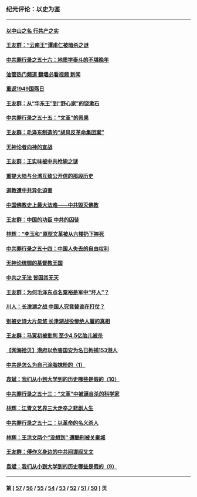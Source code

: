 ### 纪元评论：以史为鉴
---
#### [以中山之名 行共产之实](../../pages/nsc1028/n13346437.md?11080330) 
#### [王友群：“云南王”谭甫仁被暗杀之谜](../../pages/nsc1028/n13357123.md?11080330) 
#### [中共罪行录之五十六：地质学泰斗的不堪晚年](../../pages/nsc1028/n13355675.md?11080330) 
#### [油管热门频道 翻墙必看视频 新闻](ok?11080330)
#### [重返1949国殇日](../../pages/nsc1028/n13346372.md?11080330) 
#### [王友群：从“华东王”到“野心家”的饶漱石](../../pages/nsc1028/n13346037.md?11080330) 
#### [中共罪行录之五十五：“文革”的恶果](../../pages/nsc1028/n13324062.md?11080330) 
#### [王友群：毛泽东制造的“胡风反革命集团案”](../../pages/nsc1028/n13324909.md?11080330) 
#### [无神论者向神的宣战](../../pages/nsc1028/n13281535.md?11080330) 
#### [王友群：王实味被中共枪毙之谜](../../pages/nsc1028/n13307502.md?11080330) 
#### [重提大陆与台湾互致公开信的那段历史](../../pages/nsc1028/n13305095.md?11080330) 
#### [道教遭中共异化迫害](../../pages/nsc1028/n13281463.md?11080330) 
#### [中国佛教史上最大法难——中共毁灭佛教](../../pages/nsc1028/n13281397.md?11080330) 
#### [王友群：中国的功臣 中共的囚徒](../../pages/nsc1028/n13291790.md?11080330) 
#### [林辉：“李玉和”原型文革被从六楼扔下摔死](../../pages/nsc1028/n13291564.md?11080330) 
#### [中共罪行录之五十四：中国人失去的自由权利](../../pages/nsc1028/n13290123.md?11080330) 
#### [无神论统御的基督教王国](../../pages/nsc1028/n13281280.md?11080330) 
#### [中共之无法 皆因其无天](../../pages/nsc1028/n13281088.md?11080330) 
#### [王友群：为何毛泽东点名粟裕是军中“坏人”？](../../pages/nsc1028/n13279118.md?11080330) 
#### [川人：长津湖之战 中国人究竟替谁在打仗？](../../pages/nsc1028/n13279096.md?11080330) 
#### [别被史诗大片忽悠 长津湖战役惨绝人寰的真相](../../pages/nsc1028/n13279023.md?11080330) 
#### [王友群：马寅初被批判 至少4.5亿胎儿被杀](../../pages/nsc1028/n13260313.md?11080330) 
#### [【网海拾贝】港府以危害国安为名已拘捕153港人](../../pages/nsc1028/n13257369.md?11080330) 
#### [中共是怎么为自己涂脂抹粉的（1）](../../pages/nsc1028/n13257311.md?11080330) 
#### [袁斌：我们从小到大学到的历史哪些是假的（10）](../../pages/nsc1028/n13252177.md?11080330) 
#### [中共罪行录之五十三：“文革”中被逼自杀的科学家](../../pages/nsc1028/n13249512.md?11080330) 
#### [林辉：江青文艺界三大走卒之悲剧人生](../../pages/nsc1028/n13248164.md?11080330) 
#### [中共罪行录之五十二：以革命的名义杀人](../../pages/nsc1028/n13247326.md?11080330) 
#### [林辉：王洪文两个“没想到” 遭酷刑被关秦城](../../pages/nsc1028/n13244136.md?11080330) 
#### [王友群：傅作义身边的中共间谍阎又文](../../pages/nsc1028/n13244038.md?11080330) 
#### [袁斌：我们从小到大学到的历史哪些是假的（9）](../../pages/nsc1028/n13243175.md?11080330) 

---
#### 第 [ [57](./57.md?11080330) / [56](./56.md?11080330) / [55](./55.md?11080330) / [54](./54.md?11080330) / [53](./53.md?11080330) / [52](./52.md?11080330) / [51](./51.md?11080330) / [50](./50.md?11080330) ] 页

